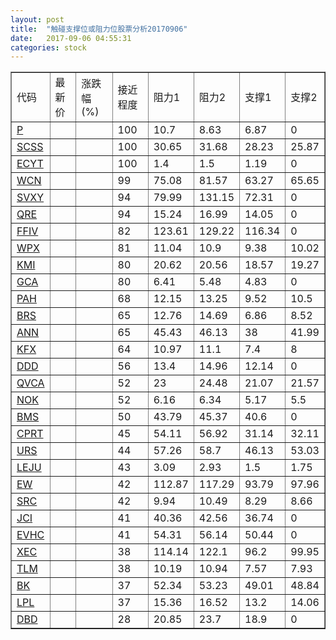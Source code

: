 ```yaml
---
layout: post
title:  "触碰支撑位或阻力位股票分析20170906"
date:   2017-09-06 04:55:31
categories: stock
---
```

<script type="text/javascript">
var stockList = []
stockList.push('gb_p');
stockList.push('gb_scss');
stockList.push('gb_ecyt');
stockList.push('gb_wcn');
stockList.push('gb_svxy');
stockList.push('gb_qre');
stockList.push('gb_ffiv');
stockList.push('gb_wpx');
stockList.push('gb_kmi');
stockList.push('gb_gca');
stockList.push('gb_pah');
stockList.push('gb_brs');
stockList.push('gb_ann');
stockList.push('gb_kfx');
stockList.push('gb_ddd');
stockList.push('gb_qvca');
stockList.push('gb_nok');
stockList.push('gb_bms');
stockList.push('gb_cprt');
stockList.push('gb_urs');
stockList.push('gb_leju');
stockList.push('gb_ew');
stockList.push('gb_src');
stockList.push('gb_jci');
stockList.push('gb_evhc');
stockList.push('gb_xec');
stockList.push('gb_tlm');
stockList.push('gb_bk');
stockList.push('gb_lpl');
stockList.push('gb_dbd');
</script>
<table border="1">
 <tr>
 <td>代码</td>
 <td>最新价</td>
 <td>涨跌幅(%)</td>
 <td>接近程度</td>
 <td>阻力1</td>
 <td>阻力2</td>
 <td>支撑1</td>
 <td>支撑2</td>
</tr>
  <tr id="p" class="red">
  <td><a href="http://stock.finance.sina.com.cn/usstock/quotes/P.html" target="_blank">P</a></td><td></td><td></td><td>100</td><td>10.7</td><td>8.63</td><td>6.87</td><td>0</td></tr>
  <tr id="scss" class="red">
  <td><a href="http://stock.finance.sina.com.cn/usstock/quotes/SCSS.html" target="_blank">SCSS</a></td><td></td><td></td><td>100</td><td>30.65</td><td>31.68</td><td>28.23</td><td>25.87</td></tr>
  <tr id="ecyt" class="red">
  <td><a href="http://stock.finance.sina.com.cn/usstock/quotes/ECYT.html" target="_blank">ECYT</a></td><td></td><td></td><td>100</td><td>1.4</td><td>1.5</td><td>1.19</td><td>0</td></tr>
  <tr id="wcn" class="green">
  <td><a href="http://stock.finance.sina.com.cn/usstock/quotes/WCN.html" target="_blank">WCN</a></td><td></td><td></td><td>99</td><td>75.08</td><td>81.57</td><td>63.27</td><td>65.65</td></tr>
  <tr id="svxy" class="green">
  <td><a href="http://stock.finance.sina.com.cn/usstock/quotes/SVXY.html" target="_blank">SVXY</a></td><td></td><td></td><td>94</td><td>79.99</td><td>131.15</td><td>72.31</td><td>0</td></tr>
  <tr id="qre" class="red">
  <td><a href="http://stock.finance.sina.com.cn/usstock/quotes/QRE.html" target="_blank">QRE</a></td><td></td><td></td><td>94</td><td>15.24</td><td>16.99</td><td>14.05</td><td>0</td></tr>
  <tr id="ffiv" class="green">
  <td><a href="http://stock.finance.sina.com.cn/usstock/quotes/FFIV.html" target="_blank">FFIV</a></td><td></td><td></td><td>82</td><td>123.61</td><td>129.22</td><td>116.34</td><td>0</td></tr>
  <tr id="wpx" class="green">
  <td><a href="http://stock.finance.sina.com.cn/usstock/quotes/WPX.html" target="_blank">WPX</a></td><td></td><td></td><td>81</td><td>11.04</td><td>10.9</td><td>9.38</td><td>10.02</td></tr>
  <tr id="kmi" class="green">
  <td><a href="http://stock.finance.sina.com.cn/usstock/quotes/KMI.html" target="_blank">KMI</a></td><td></td><td></td><td>80</td><td>20.62</td><td>20.56</td><td>18.57</td><td>19.27</td></tr>
  <tr id="gca" class="green">
  <td><a href="http://stock.finance.sina.com.cn/usstock/quotes/GCA.html" target="_blank">GCA</a></td><td></td><td></td><td>80</td><td>6.41</td><td>5.48</td><td>4.83</td><td>0</td></tr>
  <tr id="pah" class="red">
  <td><a href="http://stock.finance.sina.com.cn/usstock/quotes/PAH.html" target="_blank">PAH</a></td><td></td><td></td><td>68</td><td>12.15</td><td>13.25</td><td>9.52</td><td>10.5</td></tr>
  <tr id="brs" class="green">
  <td><a href="http://stock.finance.sina.com.cn/usstock/quotes/BRS.html" target="_blank">BRS</a></td><td></td><td></td><td>65</td><td>12.76</td><td>14.69</td><td>6.86</td><td>8.52</td></tr>
  <tr id="ann" class="red">
  <td><a href="http://stock.finance.sina.com.cn/usstock/quotes/ANN.html" target="_blank">ANN</a></td><td></td><td></td><td>65</td><td>45.43</td><td>46.13</td><td>38</td><td>41.99</td></tr>
  <tr id="kfx" class="green">
  <td><a href="http://stock.finance.sina.com.cn/usstock/quotes/KFX.html" target="_blank">KFX</a></td><td></td><td></td><td>64</td><td>10.97</td><td>11.1</td><td>7.4</td><td>8</td></tr>
  <tr id="ddd" class="red">
  <td><a href="http://stock.finance.sina.com.cn/usstock/quotes/DDD.html" target="_blank">DDD</a></td><td></td><td></td><td>56</td><td>13.4</td><td>14.96</td><td>12.14</td><td>0</td></tr>
  <tr id="qvca" class="red">
  <td><a href="http://stock.finance.sina.com.cn/usstock/quotes/QVCA.html" target="_blank">QVCA</a></td><td></td><td></td><td>52</td><td>23</td><td>24.48</td><td>21.07</td><td>21.57</td></tr>
  <tr id="nok" class="red">
  <td><a href="http://stock.finance.sina.com.cn/usstock/quotes/NOK.html" target="_blank">NOK</a></td><td></td><td></td><td>52</td><td>6.16</td><td>6.34</td><td>5.17</td><td>5.5</td></tr>
  <tr id="bms" class="red">
  <td><a href="http://stock.finance.sina.com.cn/usstock/quotes/BMS.html" target="_blank">BMS</a></td><td></td><td></td><td>50</td><td>43.79</td><td>45.37</td><td>40.6</td><td>0</td></tr>
  <tr id="cprt" class="green">
  <td><a href="http://stock.finance.sina.com.cn/usstock/quotes/CPRT.html" target="_blank">CPRT</a></td><td></td><td></td><td>45</td><td>54.11</td><td>56.92</td><td>31.14</td><td>32.11</td></tr>
  <tr id="urs" class="green">
  <td><a href="http://stock.finance.sina.com.cn/usstock/quotes/URS.html" target="_blank">URS</a></td><td></td><td></td><td>44</td><td>57.26</td><td>58.7</td><td>46.13</td><td>53.03</td></tr>
  <tr id="leju" class="green">
  <td><a href="http://stock.finance.sina.com.cn/usstock/quotes/LEJU.html" target="_blank">LEJU</a></td><td></td><td></td><td>43</td><td>3.09</td><td>2.93</td><td>1.5</td><td>1.75</td></tr>
  <tr id="ew" class="red">
  <td><a href="http://stock.finance.sina.com.cn/usstock/quotes/EW.html" target="_blank">EW</a></td><td></td><td></td><td>42</td><td>112.87</td><td>117.29</td><td>93.79</td><td>97.96</td></tr>
  <tr id="src" class="green">
  <td><a href="http://stock.finance.sina.com.cn/usstock/quotes/SRC.html" target="_blank">SRC</a></td><td></td><td></td><td>42</td><td>9.94</td><td>10.49</td><td>8.29</td><td>8.66</td></tr>
  <tr id="jci" class="red">
  <td><a href="http://stock.finance.sina.com.cn/usstock/quotes/JCI.html" target="_blank">JCI</a></td><td></td><td></td><td>41</td><td>40.36</td><td>42.56</td><td>36.74</td><td>0</td></tr>
  <tr id="evhc" class="green">
  <td><a href="http://stock.finance.sina.com.cn/usstock/quotes/EVHC.html" target="_blank">EVHC</a></td><td></td><td></td><td>41</td><td>54.31</td><td>56.14</td><td>50.44</td><td>0</td></tr>
  <tr id="xec" class="green">
  <td><a href="http://stock.finance.sina.com.cn/usstock/quotes/XEC.html" target="_blank">XEC</a></td><td></td><td></td><td>38</td><td>114.14</td><td>122.1</td><td>96.2</td><td>99.95</td></tr>
  <tr id="tlm" class="green">
  <td><a href="http://stock.finance.sina.com.cn/usstock/quotes/TLM.html" target="_blank">TLM</a></td><td></td><td></td><td>38</td><td>10.19</td><td>10.94</td><td>7.57</td><td>7.93</td></tr>
  <tr id="bk" class="red">
  <td><a href="http://stock.finance.sina.com.cn/usstock/quotes/BK.html" target="_blank">BK</a></td><td></td><td></td><td>37</td><td>52.34</td><td>53.23</td><td>49.01</td><td>48.84</td></tr>
  <tr id="lpl" class="green">
  <td><a href="http://stock.finance.sina.com.cn/usstock/quotes/LPL.html" target="_blank">LPL</a></td><td></td><td></td><td>37</td><td>15.36</td><td>16.52</td><td>13.2</td><td>14.06</td></tr>
  <tr id="dbd" class="red">
  <td><a href="http://stock.finance.sina.com.cn/usstock/quotes/DBD.html" target="_blank">DBD</a></td><td></td><td></td><td>28</td><td>20.85</td><td>23.7</td><td>18.9</td><td>0</td></tr>
</table>
